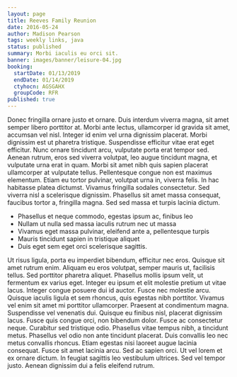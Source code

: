 ```yaml
---
layout: page
title: Reeves Family Reunion
date: 2016-05-24
author: Madison Pearson
tags: weekly links, java
status: published
summary: Morbi iaculis eu orci sit.
banner: images/banner/leisure-04.jpg
booking:
  startDate: 01/13/2019
  endDate: 01/14/2019
  ctyhocn: AGSGAHX
  groupCode: RFR
published: true
---
```

Donec fringilla ornare justo et ornare. Duis interdum viverra magna, sit amet semper libero porttitor at. Morbi ante lectus, ullamcorper id gravida sit amet, accumsan vel nisl. Integer id enim vel urna dignissim placerat. Morbi dignissim est ut pharetra tristique. Suspendisse efficitur vitae erat eget efficitur. Nunc ornare tincidunt arcu, vulputate porta erat tempor sed. Aenean rutrum, eros sed viverra volutpat, leo augue tincidunt magna, et vulputate urna erat in quam. Morbi sit amet nibh quis sapien placerat ullamcorper at vulputate tellus. Pellentesque congue non est maximus elementum. Etiam eu tortor pulvinar, volutpat urna in, viverra felis. In hac habitasse platea dictumst. Vivamus fringilla sodales consectetur. Sed viverra nisl a scelerisque dignissim. Phasellus sit amet massa consequat, faucibus tortor a, fringilla magna. Sed sed massa et turpis lacinia dictum.

* Phasellus et neque commodo, egestas ipsum ac, finibus leo
* Nullam ut nulla sed massa iaculis rutrum nec ut massa
* Vivamus eget massa pulvinar, eleifend ante a, pellentesque turpis
* Mauris tincidunt sapien in tristique aliquet
* Duis eget sem eget orci scelerisque sagittis.

Ut risus ligula, porta eu imperdiet bibendum, efficitur nec eros. Quisque sit amet rutrum enim. Aliquam eu eros volutpat, semper mauris ut, facilisis tellus. Sed porttitor pharetra aliquet. Phasellus mollis ipsum velit, ut fermentum ex varius eget. Integer eu ipsum et elit molestie pretium ut vitae lacus. Integer congue posuere dui id auctor. Fusce nec molestie arcu. Quisque iaculis ligula et sem rhoncus, quis egestas nibh porttitor. Vivamus vel enim sit amet mi porttitor ullamcorper. Praesent at condimentum magna. Suspendisse vel venenatis dui. Quisque eu finibus nisl, placerat dignissim lacus. Fusce quis congue orci, non bibendum dolor.
Fusce ac consectetur neque. Curabitur sed tristique odio. Phasellus vitae tempus nibh, a tincidunt metus. Phasellus vel odio non ante tincidunt placerat. Duis convallis leo nec metus convallis rhoncus. Etiam egestas nisi laoreet augue lacinia consequat. Fusce sit amet lacinia arcu. Sed ac sapien orci. Ut vel lorem et ex ornare dictum. In feugiat sagittis leo vestibulum ultrices. Sed vel tempor justo. Aenean dignissim dui a felis eleifend rutrum.
